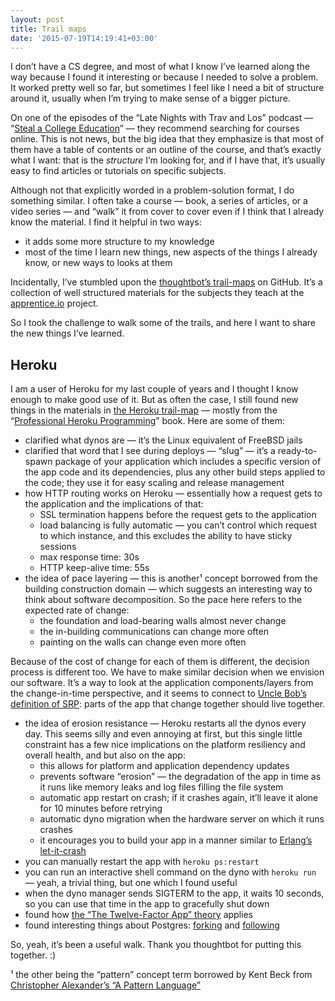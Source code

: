 ```yaml
---
layout: post
title: Trail maps
date: '2015-07-19T14:19:41+03:00'
---
```

I don’t have a CS degree, and most of what I know I’ve learned along the
way because I found it interesting or because I needed to solve a
problem. It worked pretty well so far, but sometimes I feel like I need
a bit of structure around it, usually when I’m trying to make sense of a
bigger picture.

On one of the episodes of the “Late Nights with Trav and Los” podcast —
“[Steal a College Education](http://www.travandlos.com/23)” — they
recommend searching for courses online. This is not news, but the big
idea that they emphasize is that most of them have a table of contents
or an outline of the course, and that’s exactly what I want: that is the
_structure_ I’m looking for, and if I have that, it’s usually easy to
find articles or tutorials on specific subjects.

Although not that explicitly worded in a problem-solution format, I do
something similar. I often take a course — book, a series of articles,
or a video series — and “walk” it from cover to cover even if I think
that I already know the material. I find it helpful in two ways:

* it adds some more structure to my knowledge
* most of the time I learn new things, new aspects of the things I
	already know, or new ways to looks at them

Incidentally, I’ve stumbled upon the [thoughtbot’s trail-maps](https://github.com/thoughtbot/trail-map) on GitHub. It’s a
collection of well structured materials for the subjects they teach at
the [apprentice.io](http://www.apprentice.io/) project.

So I took the challenge to walk some of the trails, and here I want to
share the new things I’ve learned.

## Heroku

I am a user of Heroku for my last couple of years and I thought I know
enough to make good use of it. But as often the case, I still found new
things in the materials in [the Heroku trail-map](https://github.com/thoughtbot/trail-map/blob/master/heroku.md)
— mostly from the “[Professional Heroku Programming](https://www.amazon.com/Professional-Heroku-Programming-Chris-Kemp/dp/1118508998)”
book. Here are some of them:

* clarified what dynos are — it’s the Linux equivalent of FreeBSD jails
* clarified that word that I see during deploys — “slug” — it’s a
	ready-to-spawn package of your application which includes a specific
	version of the app code and its dependencies, plus any other build
	steps applied to the code; they use it for easy scaling and release
	management
* how HTTP routing works on Heroku — essentially how a request gets to
	the application and the implications of that:
	* SSL termination happens before the request gets to the application
	* load balancing is fully automatic — you can’t control which request
		to which instance, and this excludes the ability to have sticky
		sessions
	* max response time: 30s
	* HTTP keep-alive time: 55s
* the idea of pace layering — this is another¹ concept borrowed from the
	building construction domain — which suggests an interesting way to
	think about software decomposition. So the pace here refers to the
	expected rate of change:
	* the foundation and load-bearing walls almost never change
	* the in-building communications can change more often
	* painting on the walls can change even more often

Because of the cost of change for each of them is different, the
decision process is different too. We have to make similar decision when
we envision our software. It’s a way to look at the application
components/layers from the change-in-time perspective, and it seems to
connect to [Uncle Bob’s definition of SRP](https://8thlight.com/blog/uncle-bob/2014/05/08/SingleReponsibilityPrinciple.html):
parts of the app that change together should live together.

* the idea of erosion resistance — Heroku restarts all the dynos every
	day. This seems silly and even annoying at first, but this single
	little constraint has a few nice implications on the platform
	resiliency and overall health, and but also on the app:
	* this allows for platform and application dependency updates
	* prevents software “erosion” — the degradation of the app in time as
		it runs like memory leaks and log files filling the file system
	* automatic app restart on crash; if it crashes again, it’ll leave it
		alone for 10 minutes before retrying
	* automatic dyno migration when the hardware server on which it runs
		crashes
	* it encourages you to build your app in a manner similar to
		[Erlang’s let-it-crash](https://community.embarcadero.com/blogs/entry/let-it-crash-programming-37819)
* you can manually restart the app with `heroku ps:restart`
* you can run an interactive shell command on the dyno with `heroku run`
	— yeah, a trivial thing, but one which I found useful
* when the dyno manager sends SIGTERM to the app, it waits 10 seconds,
	so you can use that time in the app to gracefully shut down
* found how [the “The Twelve-Factor App” theory](https://12factor.net/)
	applies
* found interesting things about Postgres:
	[forking](https://devcenter.heroku.com/articles/heroku-postgres-fork)
	and
	[following](https://devcenter.heroku.com/articles/heroku-postgres-follower-databases)

So, yeah, it’s been a useful walk. Thank you thoughtbot for putting this
together. :)

¹ the other being the “pattern” concept term borrowed by Kent Beck from
[Christopher Alexander’s “A Pattern Language”](https://www.amazon.com/Pattern-Language-Buildings-Construction-Environmental/dp/0195019199)
